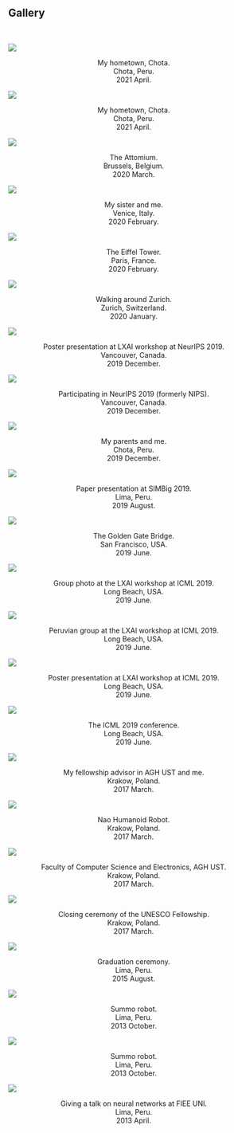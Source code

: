 <h2>Gallery</h2>
<br/>
<p> 
<div class="row">
<!-------------------->
<main class="grid">
<div class="oneThird">
  <img src="https://dennishnf.com/gallery/2021_04_13__peru_chota2.jpg">
  <p style="text-align:center">My hometown, Chota. <br> Chota, Peru. <br> 2021 April.</p>
</div>
<div class="oneThird">
  <img src="https://dennishnf.com/gallery/2021_04_13__peru_chota1.jpg">
  <p style="text-align:center">My hometown, Chota. <br> Chota, Peru. <br> 2021 April.</p>
</div>
<div class="oneThird">
  <img src="https://dennishnf.com/gallery/2020_03_07__belgium_attomium.jpg">
  <p style="text-align:center">The Attomium. <br> Brussels, Belgium. <br> 2020 March.</p>
</div>
<div class="oneThird">
  <img src="https://dennishnf.com/gallery/2020_02_20__italy_sister.jpg">
  <p style="text-align:center">My sister and me. <br> Venice, Italy. <br> 2020 February.</p>
</div>
<div class="oneThird">
  <img src="https://dennishnf.com/gallery/2020_02_15__france_eiffel.jpg">
  <p style="text-align:center">The Eiffel Tower. <br> Paris, France. <br> 2020 February.</p>
</div>
<div class="oneThird">
  <img src="https://dennishnf.com/gallery/2020_01_04__switzerland_zurich.jpg">
  <p style="text-align:center">Walking around Zurich. <br> Zurich, Switzerland. <br> 2020 January.</p>
</div>
<div class="oneThird">
  <img src="https://dennishnf.com/gallery/2019_12_10__canada_lxaineurips2019.jpg">
  <p style="text-align:center">Poster presentation at LXAI workshop at NeurIPS 2019. <br> Vancouver, Canada. <br> 2019 December.</p>
</div>
<div class="oneThird">
  <img src="https://dennishnf.com/gallery/2019_12_08__canada_neurips2019.jpg">
  <p style="text-align:center">Participating in NeurIPS 2019 (formerly NIPS). <br> Vancouver, Canada. <br> 2019 December.</p>
</div>
<div class="oneThird">
  <img src="https://dennishnf.com/gallery/2019_12_01__peru_papaschota.jpg">
  <p style="text-align:center">My parents and me. <br> Chota, Peru. <br> 2019 December.</p>
</div>
<div class="oneThird">
  <img src="https://dennishnf.com/gallery/2019_08_21__peru_simbig.jpg">
  <p style="text-align:center">Paper presentation at SIMBig 2019. <br> Lima, Peru. <br> 2019 August.</p>
</div>
<div class="oneThird">
  <img src="https://dennishnf.com/gallery/2019_06_14__usa_goldengate.jpg">
  <p style="text-align:center">The Golden Gate Bridge. <br> San Francisco, USA. <br> 2019 June.</p>
</div>
<div class="oneThird">
  <img src="https://dennishnf.com/gallery/2019_06_10__usa_lxaiicml20193.jpg">
  <p style="text-align:center">Group photo at the LXAI workshop at ICML 2019. <br> Long Beach, USA. <br> 2019 June.</p>
</div>
<div class="oneThird">
  <img src="https://dennishnf.com/gallery/2019_06_10__usa_lxaiicml20192.jpg">
  <p style="text-align:center">Peruvian group at the LXAI workshop at ICML 2019. <br> Long Beach, USA. <br> 2019 June.</p>
</div>
<div class="oneThird">
  <img src="https://dennishnf.com/gallery/2019_06_10__usa_lxaiicml20191.jpg">
  <p style="text-align:center">Poster presentation at LXAI workshop at ICML 2019. <br> Long Beach, USA. <br> 2019 June.</p>
</div>
<div class="oneThird">
  <img src="https://dennishnf.com/gallery/2019_06_10__usa_icml2019.jpg">
  <p style="text-align:center">The ICML 2019 conference. <br> Long Beach, USA. <br> 2019 June.</p>
</div>
<div class="oneThird">
  <img src="https://dennishnf.com/gallery/2017_03_30__poland_supervisor.jpg">
  <p style="text-align:center">My fellowship advisor in AGH UST and me. <br> Krakow, Poland. <br> 2017 March.</p>
</div>
<div class="oneThird">
  <img src="https://dennishnf.com/gallery/2017_03_30__poland_naorobot.jpg">
  <p style="text-align:center">Nao Humanoid Robot. <br> Krakow, Poland. <br> 2017 March.</p>
</div>
<div class="oneThird">
  <img src="https://dennishnf.com/gallery/2017_03_30__poland_informatyk.jpg">
  <p style="text-align:center">Faculty of Computer Science and Electronics, AGH UST. <br> Krakow, Poland. <br> 2017 March.</p>
</div>
<div class="oneThird">
  <img src="https://dennishnf.com/gallery/2017_03_27__poland_unesco.jpg">
  <p style="text-align:center">Closing ceremony of the UNESCO Fellowship. <br> Krakow, Poland. <br> 2017 March.</p>
</div>
<div class="oneThird">
  <img src="https://dennishnf.com/gallery/2015_08_29__peru_graduation.jpg">
  <p style="text-align:center">Graduation ceremony. <br> Lima, Peru. <br> 2015 August.</p>
</div>
<div class="oneThird">
  <img src="https://dennishnf.com/gallery/2013_10_08__peru_robot2.jpg">
  <p style="text-align:center">Summo robot. <br> Lima, Peru. <br> 2013 October.</p>
</div>
<div class="oneThird">
  <img src="https://dennishnf.com/gallery/2013_10_08__peru_robot1.jpg">
  <p style="text-align:center">Summo robot. <br> Lima, Peru. <br> 2013 October.</p>
</div>
<div class="oneThird">
  <img src="https://dennishnf.com/gallery/2013_04_13__peru_talkieeeuni.jpg">
  <p style="text-align:center">Giving a talk on neural networks at FIEE UNI. <br> Lima, Peru. <br> 2013 April.</p>
</div>
</main>
<!-------------------->
</div>
</p>

